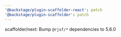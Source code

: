 ```yaml
---
'@backstage/plugin-scaffolder-react': patch
'@backstage/plugin-scaffolder': patch
---
```


scaffolder/next: Bump `@rjsf/*` dependencies to 5.6.0
